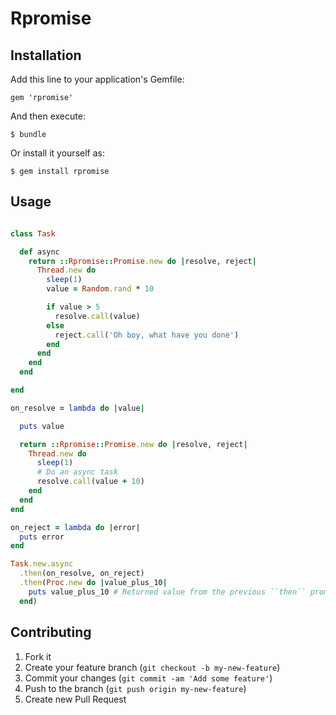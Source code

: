 # Rpromise

## Installation

Add this line to your application's Gemfile:

    gem 'rpromise'

And then execute:

    $ bundle

Or install it yourself as:

    $ gem install rpromise

## Usage

```ruby

class Task

  def async
    return ::Rpromise::Promise.new do |resolve, reject|
      Thread.new do
        sleep(1)
        value = Random.rand * 10

        if value > 5
          resolve.call(value)
        else
          reject.call('Oh boy, what have you done')
        end
      end
    end
  end

end

on_resolve = lambda do |value|

  puts value

  return ::Rpromise::Promise.new do |resolve, reject|
    Thread.new do
      sleep(1)
      # Do an async task
      resolve.call(value + 10)
    end
  end
end

on_reject = lambda do |error|
  puts error
end

Task.new.async
  .then(on_resolve, on_reject)
  .then(Proc.new do |value_plus_10|
    puts value_plus_10 # Returned value from the previous ``then`` promise resolved value
  end)

```

## Contributing

1. Fork it
2. Create your feature branch (`git checkout -b my-new-feature`)
3. Commit your changes (`git commit -am 'Add some feature'`)
4. Push to the branch (`git push origin my-new-feature`)
5. Create new Pull Request
